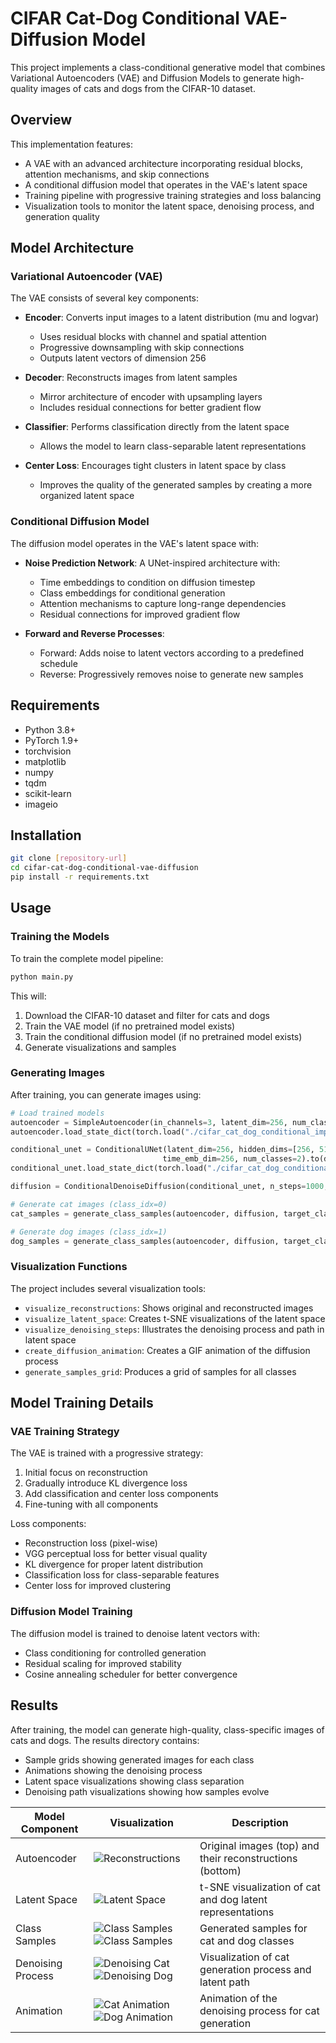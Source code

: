 # CIFAR Cat-Dog Conditional VAE-Diffusion Model

This project implements a class-conditional generative model that combines Variational Autoencoders (VAE) and Diffusion Models to generate high-quality images of cats and dogs from the CIFAR-10 dataset.

## Overview

This implementation features:

- A VAE with an advanced architecture incorporating residual blocks, attention mechanisms, and skip connections
- A conditional diffusion model that operates in the VAE's latent space
- Training pipeline with progressive training strategies and loss balancing
- Visualization tools to monitor the latent space, denoising process, and generation quality

## Model Architecture

### Variational Autoencoder (VAE)

The VAE consists of several key components:

- **Encoder**: Converts input images to a latent distribution (mu and logvar)
  - Uses residual blocks with channel and spatial attention
  - Progressive downsampling with skip connections
  - Outputs latent vectors of dimension 256

- **Decoder**: Reconstructs images from latent samples
  - Mirror architecture of encoder with upsampling layers
  - Includes residual connections for better gradient flow

- **Classifier**: Performs classification directly from the latent space
  - Allows the model to learn class-separable latent representations

- **Center Loss**: Encourages tight clusters in latent space by class
  - Improves the quality of the generated samples by creating a more organized latent space

### Conditional Diffusion Model

The diffusion model operates in the VAE's latent space with:

- **Noise Prediction Network**: A UNet-inspired architecture with:
  - Time embeddings to condition on diffusion timestep
  - Class embeddings for conditional generation
  - Attention mechanisms to capture long-range dependencies
  - Residual connections for improved gradient flow

- **Forward and Reverse Processes**:
  - Forward: Adds noise to latent vectors according to a predefined schedule
  - Reverse: Progressively removes noise to generate new samples

## Requirements

- Python 3.8+
- PyTorch 1.9+
- torchvision
- matplotlib
- numpy
- tqdm
- scikit-learn
- imageio

## Installation

```bash
git clone [repository-url]
cd cifar-cat-dog-conditional-vae-diffusion
pip install -r requirements.txt
```

## Usage

### Training the Models

To train the complete model pipeline:

```bash
python main.py
```

This will:
1. Download the CIFAR-10 dataset and filter for cats and dogs
2. Train the VAE model (if no pretrained model exists)
3. Train the conditional diffusion model (if no pretrained model exists)
4. Generate visualizations and samples

### Generating Images

After training, you can generate images using:

```python
# Load trained models
autoencoder = SimpleAutoencoder(in_channels=3, latent_dim=256, num_classes=2).to(device)
autoencoder.load_state_dict(torch.load("./cifar_cat_dog_conditional_improved/cifar_cat_dog_autoencoder.pt"))

conditional_unet = ConditionalUNet(latent_dim=256, hidden_dims=[256, 512, 1024, 512, 256], 
                                  time_emb_dim=256, num_classes=2).to(device)
conditional_unet.load_state_dict(torch.load("./cifar_cat_dog_conditional_improved/conditional_diffusion_final.pt"))

diffusion = ConditionalDenoiseDiffusion(conditional_unet, n_steps=1000, device=device)

# Generate cat images (class_idx=0)
cat_samples = generate_class_samples(autoencoder, diffusion, target_class=0, num_samples=5)

# Generate dog images (class_idx=1)
dog_samples = generate_class_samples(autoencoder, diffusion, target_class=1, num_samples=5)
```

### Visualization Functions

The project includes several visualization tools:

- `visualize_reconstructions`: Shows original and reconstructed images
- `visualize_latent_space`: Creates t-SNE visualizations of the latent space
- `visualize_denoising_steps`: Illustrates the denoising process and path in latent space
- `create_diffusion_animation`: Creates a GIF animation of the diffusion process
- `generate_samples_grid`: Produces a grid of samples for all classes

## Model Training Details

### VAE Training Strategy

The VAE is trained with a progressive strategy:
1. Initial focus on reconstruction
2. Gradually introduce KL divergence loss
3. Add classification and center loss components
4. Fine-tuning with all components

Loss components:
- Reconstruction loss (pixel-wise)
- VGG perceptual loss for better visual quality
- KL divergence for proper latent distribution
- Classification loss for class-separable features
- Center loss for improved clustering

### Diffusion Model Training

The diffusion model is trained to denoise latent vectors with:
- Class conditioning for controlled generation
- Residual scaling for improved stability
- Cosine annealing scheduler for better convergence

## Results

After training, the model can generate high-quality, class-specific images of cats and dogs. The results directory contains:

- Sample grids showing generated images for each class
- Animations showing the denoising process
- Latent space visualizations showing class separation
- Denoising path visualizations showing how samples evolve

 Model Component | Visualization | Description |
|-----------------|---------------|-------------|
| Autoencoder | ![Reconstructions](https://github.com/ynyeh0221/CIFAR10-cat-dog-generative-latent-diffusion/blob/main/v9/output/reconstruction/vae_reconstruction_epoch_950.png) | Original images (top) and their reconstructions (bottom) |
| Latent Space | ![Latent Space](https://github.com/ynyeh0221/CIFAR10-cat-dog-generative-latent-diffusion/blob/main/v9/output/latent_space/vae_latent_space_epoch_950.png) | t-SNE visualization of cat and dog latent representations |
| Class Samples | ![Class Samples](https://github.com/ynyeh0221/CIFAR10-cat-dog-generative-latent-diffusion/blob/main/v9/output/diffusion_sample_results/sample_class_Cat_epoch_3300.png)![Class Samples](https://github.com/ynyeh0221/CIFAR10-cat-dog-generative-latent-diffusion/blob/main/v9/output/diffusion_sample_results/sample_class_Dog_epoch_3300.png) | Generated samples for cat and dog classes |
| Denoising Process | ![Denoising Cat](https://github.com/ynyeh0221/CIFAR10-cat-dog-generative-latent-diffusion/blob/main/v9/output/diffusion_path/denoising_path_Cat_epoch_3300.png)![Denoising Dog](https://github.com/ynyeh0221/CIFAR10-cat-dog-generative-latent-diffusion/blob/main/v9/output/diffusion_path/denoising_path_Dog_epoch_3300.png) | Visualization of cat generation process and latent path |
| Animation | ![Cat Animation](https://github.com/ynyeh0221/CIFAR10-cat-dog-generative-latent-diffusion/blob/main/v9/diffusion_animation_class_Cat_epoch_3300.gif)![Dog Animation](https://github.com/ynyeh0221/CIFAR10-cat-dog-generative-latent-diffusion/blob/main/v9/diffusion_animation_class_Dog_epoch_3300.gif) | Animation of the denoising process for cat generation |
